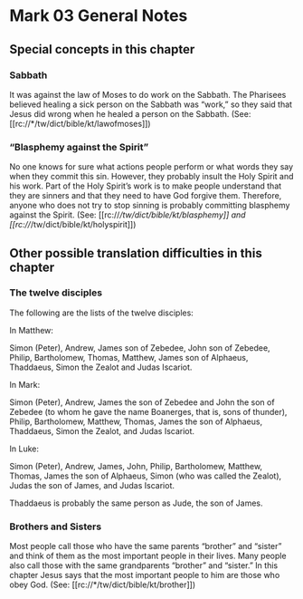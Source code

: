 # Mark 03 General Notes
## Special concepts in this chapter

### Sabbath
It was against the law of Moses to do work on the Sabbath. The Pharisees believed healing a sick person on the Sabbath was “work,” so they said that Jesus did wrong when he healed a person on the Sabbath. (See: [[rc://*/tw/dict/bible/kt/lawofmoses]])

### “Blasphemy against the Spirit”

No one knows for sure what actions people perform or what words they say when they commit this sin. However, they probably insult the Holy Spirit and his work. Part of the Holy Spirit’s work is to make people understand that they are sinners and that they need to have God forgive them. Therefore, anyone who does not try to stop sinning is probably committing blasphemy against the Spirit. (See: [[rc://*/tw/dict/bible/kt/blasphemy]] and [[rc://*/tw/dict/bible/kt/holyspirit]])

## Other possible translation difficulties in this chapter

### The twelve disciples

The following are the lists of the twelve disciples:

In Matthew:

Simon (Peter), Andrew, James son of Zebedee, John son of Zebedee, Philip, Bartholomew, Thomas, Matthew, James son of Alphaeus, Thaddaeus, Simon the Zealot and Judas Iscariot.

In Mark:

Simon (Peter), Andrew, James the son of Zebedee and John the son of Zebedee (to whom he gave the name Boanerges, that is, sons of thunder), Philip, Bartholomew, Matthew, Thomas, James the son of Alphaeus, Thaddaeus, Simon the Zealot, and Judas Iscariot.

In Luke:

Simon (Peter), Andrew, James, John, Philip, Bartholomew, Matthew, Thomas, James the son of Alphaeus, Simon (who was called the Zealot), Judas the son of James, and Judas Iscariot.

Thaddaeus is probably the same person as Jude, the son of James.

### Brothers and Sisters

Most people call those who have the same parents “brother” and “sister” and think of them as the most important people in their lives. Many people also call those with the same grandparents “brother” and “sister.” In this chapter Jesus says that the most important people to him are those who obey God. (See: [[rc://*/tw/dict/bible/kt/brother]])